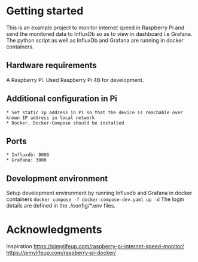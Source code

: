 

# Getting started
This is an example project to monitor internet speed in Raspberry Pi
and send the monitored data to InfluxDb so as to view in dashboard i.e Grafana.
The python script as well as InfluxDb and Grafana are running in docker containers.

## Hardware requirements
A Raspberry Pi. Used Raspberry Pi 4B for development.

## Additional configuration in Pi
    * Set static ip address in Pi so that the device is reachable over known IP address in local network
    * Docker, Docker-Compose should be installed 

## Ports
    * Influxdb: 8086
    * Grafana: 3000

## Development environment 
Setup development environment by running Influxdb and Grafana in docker containers
`docker compose -f docker-compose-dev.yaml up -d`
The login details are defined in the ./config/*.env files.

# Acknowledgments
Inspiration 
    https://pimylifeup.com/raspberry-pi-internet-speed-monitor/
    https://pimylifeup.com/raspberry-pi-docker/

